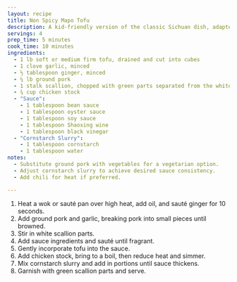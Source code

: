 ```yaml
---
layout: recipe
title: Non Spicy Mapo Tofu
description: A kid-friendly version of the classic Sichuan dish, adapted without heat.
servings: 4
prep_time: 5 minutes
cook_time: 10 minutes
ingredients:
  - 1 lb soft or medium firm tofu, drained and cut into cubes
  - 1 clove garlic, minced
  - ½ tablespoon ginger, minced
  - ¼ lb ground pork
  - 1 stalk scallion, chopped with green parts separated from the white
  - ¾ cup chicken stock
  - "Sauce":
    - 1 tablespoon bean sauce
    - 1 tablespoon oyster sauce
    - 1 tablespoon soy sauce
    - 1 tablespoon Shaoxing wine
    - 1 tablespoon black vinegar
  - "Cornstarch Slurry":
    - 1 tablespoon cornstarch
    - 1 tablespoon water
notes:
  - Substitute ground pork with vegetables for a vegetarian option.
  - Adjust cornstarch slurry to achieve desired sauce consistency.
  - Add chili for heat if preferred.

---
```


1. Heat a wok or sauté pan over high heat, add oil, and sauté ginger for 10 seconds.
2. Add ground pork and garlic, breaking pork into small pieces until browned.
3. Stir in white scallion parts.
4. Add sauce ingredients and sauté until fragrant.
5. Gently incorporate tofu into the sauce.
6. Add chicken stock, bring to a boil, then reduce heat and simmer.
7. Mix cornstarch slurry and add in portions until sauce thickens.
8. Garnish with green scallion parts and serve.
